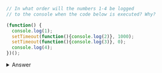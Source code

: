 
```ts
// In what order will the numbers 1-4 be logged
// to the console when the code below is executed? Why?

(function() {
  console.log(1); 
  setTimeout(function(){console.log(2)}, 1000); 
  setTimeout(function(){console.log(3)}, 0); 
  console.log(4);
})();
```

<details>
<summary>Answer</summary>
<p>

```ts
1
4
3
2 // after one second
```
    
</p>
</details>
